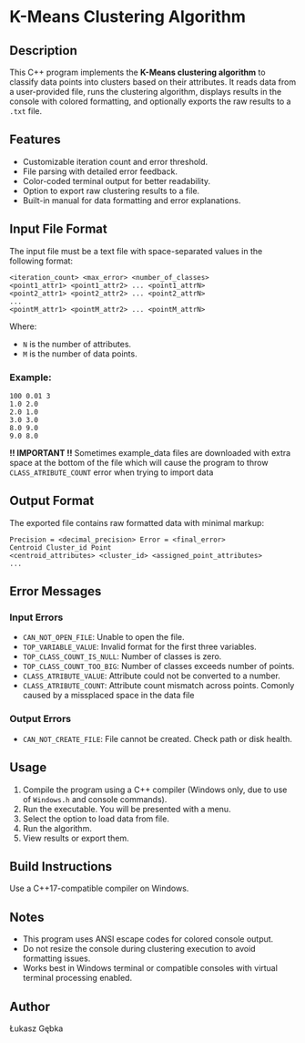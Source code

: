 # K-Means Clustering Algorithm

## Description

This C++ program implements the **K-Means clustering algorithm** to classify data points into clusters based on their attributes. It reads data from a user-provided file, runs the clustering algorithm, displays results in the console with colored formatting, and optionally exports the raw results to a `.txt` file.

## Features

- Customizable iteration count and error threshold.
- File parsing with detailed error feedback.
- Color-coded terminal output for better readability.
- Option to export raw clustering results to a file.
- Built-in manual for data formatting and error explanations.

## Input File Format

The input file must be a text file with space-separated values in the following format:

```
<iteration_count> <max_error> <number_of_classes>
<point1_attr1> <point1_attr2> ... <point1_attrN>
<point2_attr1> <point2_attr2> ... <point2_attrN>
...
<pointM_attr1> <pointM_attr2> ... <pointM_attrN>
```

Where:
- `N` is the number of attributes.
- `M` is the number of data points.

### Example:

```
100 0.01 3
1.0 2.0
2.0 1.0
3.0 3.0
8.0 9.0
9.0 8.0
```

**!! IMPORTANT !!** Sometimes example_data files are downloaded with extra space at the bottom of the file which will cause the program to throw `CLASS_ATRIBUTE_COUNT` error when trying to import data

## Output Format

The exported file contains raw formatted data with minimal markup:

```
Precision = <decimal_precision> Error = <final_error>
Centroid Cluster_id Point
<centroid_attributes> <cluster_id> <assigned_point_attributes>
...
```

## Error Messages

### Input Errors
- `CAN_NOT_OPEN_FILE`: Unable to open the file.
- `TOP_VARIABLE_VALUE`: Invalid format for the first three variables.
- `TOP_CLASS_COUNT_IS_NULL`: Number of classes is zero.
- `TOP_CLASS_COUNT_TOO_BIG`: Number of classes exceeds number of points.
- `CLASS_ATRIBUTE_VALUE`: Attribute could not be converted to a number.
- `CLASS_ATRIBUTE_COUNT`: Attribute count mismatch across points. Comonly caused by a missplaced space in the data file

### Output Errors
- `CAN_NOT_CREATE_FILE`: File cannot be created. Check path or disk health.

## Usage

1. Compile the program using a C++ compiler (Windows only, due to use of `Windows.h` and console commands).
2. Run the executable. You will be presented with a menu.
3. Select the option to load data from file.
4. Run the algorithm.
5. View results or export them.

## Build Instructions

Use a C++17-compatible compiler on Windows.

## Notes

- This program uses ANSI escape codes for colored console output.
- Do not resize the console during clustering execution to avoid formatting issues.
- Works best in Windows terminal or compatible consoles with virtual terminal processing enabled.

## Author

Łukasz Gębka
